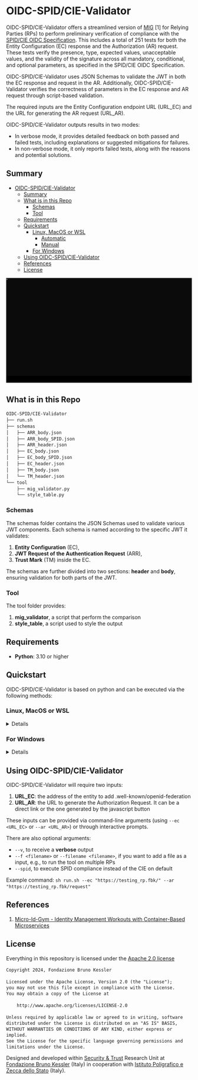 # OIDC-SPID/CIE-Validator

OIDC-SPID/CIE-Validator offers a streamlined version of [MIG](https://github.com/stfbk/mig/) [1] for Relying Parties (RPs) to perform preliminary verification of compliance with the [SPID/CIE OIDC Specification](https://docs.italia.it/italia/spid/spid-cie-oidc-docs). This includes a total of 251 tests for both the Entity Configuration (EC) response and the Authorization (AR) request. These tests verify the presence, type, expected values, unacceptable values, and the validity of the signature across all mandatory, conditional, and optional parameters, as specified in the SPID/CIE OIDC Specification.

OIDC-SPID/CIE-Validator uses JSON Schemas to validate the JWT in both the EC response and request in the AR. Additionally, OIDC-SPID/CIE-Validator verifies the correctness of parameters in the EC response and AR request through script-based validation.

The required inputs are the Entity Configuration endpoint URL (URL_EC) and the URL for generating the AR request (URL_AR).

OIDC-SPID/CIE-Validator outputs results in two modes:

* In verbose mode, it provides detailed feedback on both passed and failed tests, including explanations or suggested mitigations for failures.
* In non-verbose mode, it only reports failed tests, along with the reasons and potential solutions.

## Summary

- [OIDC-SPID/CIE-Validator](#oidc-spidcie-validator)
  - [Summary](#summary)
  - [What is in this Repo](#what-is-in-this-repo)
    - [Schemas](#schemas)
    - [Tool](#tool)
  - [Requirements](#requirements)
  - [Quickstart](#quickstart)
    - [Linux, MacOS or WSL](#linux-macos-or-wsl)
      - [Automatic](#automatic)
      - [Manual](#manual)
    - [For Windows](#for-windows)
  - [Using OIDC-SPID/CIE-Validator](#using-oidc-spidcie-validator)
  - [References](#references)
  - [License](#license)

![example](doc/img/mig_rpvalidation.gif)

## What is in this Repo

```bash
OIDC-SPID/CIE-Validator
├── run.sh
├── schemas
│   ├── ARR_body.json
│   ├── ARR_body_SPID.json
│   ├── ARR_header.json
│   ├── EC_body.json
│   ├── EC_body_SPID.json
│   ├── EC_header.json
│   ├── TM_body.json
│   └── TM_header.json
└── tool
    ├── mig_validator.py
    └── style_table.py
```

### Schemas

The schemas folder contains the JSON Schemas used to validate various JWT components. Each schema is named according to the specific JWT it validates:

1. **Entity Configuration** (EC),
2. **JWT Request of the Authentication Request** (ARR),
3. **Trust Mark** (TM) inside the EC.

The schemas are further divided into two sections: **header** and **body**, ensuring validation for both parts of the JWT.

### Tool

The tool folder provides:

1. **mig_validator**, a script that perform the comparison
2. **style_table**, a script used to style the output

## Requirements

- **Python**: 3.10 or higher

## Quickstart

OIDC-SPID/CIE-Validator is based on python and can be executed via the following methods:

### Linux, MacOS or WSL
<details>
<summary>Details</summary>

#### Automatic

<details>
<summary>Details</summary>

Run the bash script: `sh run.sh`

This will create a virtual environment, activates it and installs dependencies, and starts the tool.

</details>

#### Manual

<details>
<summary>Details</summary>

1. Create a virtual environment: `python3 -m venv .venv`
2. Activate the virtual environment: `source .venv/bin/activate`
3. Install dependencies: `pip install -r requirements.txt`
4. Run the tool: `python3 tool/mig_validator.py`

</details>

</details>

### For Windows

<details>
<summary>Details</summary>

1. Create a virtual environment: `python3 -m venv .venv`
2. Activate the virtual environment. Activating the environment differs between shells:
   1. In CMD: `.venv\Scripts\activate.bat`
   2. In PowerShell: `.venv\Scripts\Activate.ps1`
3. Install dependencies: `pip install -r requirements.txt`
4. Run the tool: `python3 tool/mig_validator.py`

</details>

## Using OIDC-SPID/CIE-Validator

OIDC-SPID/CIE-Validator will require two inputs:

1. **URL_EC**: the address of the entity to add .well-known/openid-federation
2. **URL_AR**: the URL to generate the Authorization Request. It can be a direct link or the one generated by the javascript button

These inputs can be provided via command-line arguments (using `--ec <URL_EC>` or `--ar <URL_AR>`) or through interactive prompts.

There are also optional arguments:

* `--v`, to receive a **verbose** output
* `--f <filename>` or `--filename <filename>`, if you want to add a file as a input, e.g., to run the tool on multiple RPs
* `--spid`, to execute SPID compliance instead of the CIE on default

Example command: `sh run.sh --ec "https://testing_rp.fbk/" --ar "https://testing_rp.fbk/request"`

## References

1. [Micro-Id-Gym - Identity Management Workouts with Container-Based Microservices](https://st.fbk.eu/tools/Micro-Id-Gym.html)

## License

Everything in this repository is licensed under the [Apache 2.0 license](LICENSE)

```text
Copyright 2024, Fondazione Bruno Kessler

Licensed under the Apache License, Version 2.0 (the "License");
you may not use this file except in compliance with the License.
You may obtain a copy of the License at

    http://www.apache.org/licenses/LICENSE-2.0

Unless required by applicable law or agreed to in writing, software
distributed under the License is distributed on an "AS IS" BASIS,
WITHOUT WARRANTIES OR CONDITIONS OF ANY KIND, either express or implied.
See the License for the specific language governing permissions and
limitations under the License.
```

Designed and developed within [Security & Trust](https://st.fbk.eu/) Research Unit at [Fondazione Bruno Kessler](https://www.fbk.eu/en/) (Italy) in cooperation with [Istituto Poligrafico e Zecca dello Stato](https://www.ipzs.it/) (Italy).
